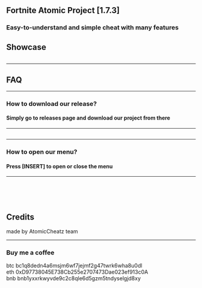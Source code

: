 <img src='https://github.com/AtomicCheatz/Fortnite-External/assets/149416510/12b57c96-2825-4f36-8f2f-5402a53cd51f' alt="">
<h2>Fortnite Atomic Project [1.7.3]</h2>
<h3>Easy-to-understand and simple cheat with many features </h3>
<h2>Showcase</h2>
<img src='https://github.com/AtomicCheatz/Fortnite-External/assets/149416510/cdaf198a-505c-44db-aab9-c9d6d728a533' alt="">

<hr>
<h2>FAQ</h2>
<hr>
<h3><b>How to download our release?</b></h3> <h4>Simply go to releases page and download our project from there</h4>
<hr>
<img src='https://github.com/AtomicCheatz/Fortnite-External/assets/149416510/e4011d69-bbed-4d0f-ba72-f19cfe26d3d7' alt="">

<hr>
<h3><b>How to open our menu?</b></h3> <h4>Press [INSERT] to open or close the menu</h4>
<hr>
<br><br><br>
<h2>Credits</h2>
made by AtomicCheatz team
<hr>
<h3>Buy me a coffee</h3>
btc bc1q8dedn4a6msjm6wf7jejmf2g47twrk6wha8u0dl <br>
eth 0xD97738045E738Cb255e2707473Dae023ef913c0A <br>
bnb bnb1yxxrkwyvde9c2c8qle6d5gzm5tndyselgjd8xy
<h3></h3>     
